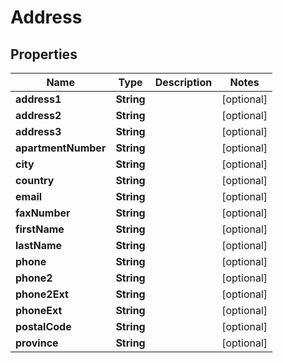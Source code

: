 
# Address

## Properties
Name | Type | Description | Notes
------------ | ------------- | ------------- | -------------
**address1** | **String** |  |  [optional]
**address2** | **String** |  |  [optional]
**address3** | **String** |  |  [optional]
**apartmentNumber** | **String** |  |  [optional]
**city** | **String** |  |  [optional]
**country** | **String** |  |  [optional]
**email** | **String** |  |  [optional]
**faxNumber** | **String** |  |  [optional]
**firstName** | **String** |  |  [optional]
**lastName** | **String** |  |  [optional]
**phone** | **String** |  |  [optional]
**phone2** | **String** |  |  [optional]
**phone2Ext** | **String** |  |  [optional]
**phoneExt** | **String** |  |  [optional]
**postalCode** | **String** |  |  [optional]
**province** | **String** |  |  [optional]



